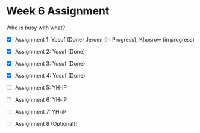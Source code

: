 Week 6 Assignment
=================

Who is busy with what?

- [x] Assignment 1: Yosuf (Done) Jeroen (In Progress), Khosrow (in progress)
- [x] Assignment 2: Yosuf (Done)
- [x] Assignment 3: Yosuf (Done)
- [x] Assignment 4: Yosuf (Done)
- [ ] Assignment 5: YH-iP
- [ ] Assignment 6: YH-iP
- [ ] Assignment 7: YH-iP
- [ ] Assignment 8 (Optional):  

 
